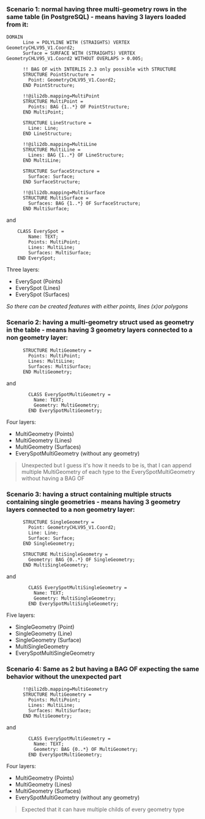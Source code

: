 ### Scenario 1: normal having three multi-geometry rows in the same table (in PostgreSQL) - means having 3 layers loaded from it:
```
DOMAIN
      Line = POLYLINE WITH (STRAIGHTS) VERTEX GeometryCHLV95_V1.Coord2;
      Surface = SURFACE WITH (STRAIGHTS) VERTEX GeometryCHLV95_V1.Coord2 WITHOUT OVERLAPS > 0.005;
      
      !! BAG OF with INTERLIS 2.3 only possible with STRUCTURE
      STRUCTURE PointStructure = 
        Point: GeometryCHLV95_V1.Coord2;
      END PointStructure;
      
      !!@ili2db.mapping=MultiPoint
      STRUCTURE MultiPoint =
        Points: BAG {1..*} OF PointStructure;
      END MultiPoint;
      
      STRUCTURE LineStructure = 
        Line: Line;
      END LineStructure;
      
      !!@ili2db.mapping=MultiLine
      STRUCTURE MultiLine =
        Lines: BAG {1..*} OF LineStructure;
      END MultiLine;
      
      STRUCTURE SurfaceStructure = 
        Surface: Surface;
      END SurfaceStructure;
      
      !!@ili2db.mapping=MultiSurface
      STRUCTURE MultiSurface =
        Surfaces: BAG {1..*} OF SurfaceStructure;
      END MultiSurface;
```
and
```
    CLASS EverySpot =
        Name: TEXT;
        Points: MultiPoint;
        Lines: MultiLine;
        Surfaces: MultiSurface;
    END EverySpot;
```
Three layers:
- EverySpot (Points)
- EverySpot (Lines)
- EverySpot (Surfaces)

*So there can be created features with either points, lines (x)or polygons*

### Scenario 2: having a multi-geometry struct used as geometry in the table - means having 3 geometry layers connected to a non geometry layer:
```
      STRUCTURE MultiGeometry =
        Points: MultiPoint;
        Lines: MultiLine;
        Surfaces: MultiSurface;
      END MultiGeometry; 
```
and
```
        CLASS EverySpotMultiGeometry =
          Name: TEXT;
          Geometry: MultiGeometry;
        END EverySpotMultiGeometry;
```
Four layers:
- MultiGeometry (Points)
- MultiGeometry (Lines)
- MultiGeometry (Surfaces)
- EverySpotMultiGeometry (without any geometry)

> Unexpected but I guess it's how it needs to be is, that I can append multiple MultiGeometry of each type to the EverySpotMultiGeometry without having a BAG OF


### Scenario 3: having a struct containing multiple structs containing single geometries - means having 3 geometry layers connected to a non geometry layer:
```
      STRUCTURE SingleGeometry =
        Point: GeometryCHLV95_V1.Coord2;
        Line: Line;
        Surface: Surface;
      END SingleGeometry; 
    
      STRUCTURE MultiSingleGeometry = 
        Geometry: BAG {0..*} OF SingleGeometry;
      END MultiSingleGeometry;
```
and 
```
        CLASS EverySpotMultiSingleGeometry =
          Name: TEXT;
          Geometry: MultiSingleGeometry;
        END EverySpotMultiSingleGeometry;
```
Five layers:
- SingleGeometry (Point)
- SingleGeometry (Line)
- SingleGeometry (Surface)
- MultiSingleGeometry
- EverySpotMultiSingleGeometry


### Scenario 4: Same as 2 but having a BAG OF expecting the same behavior without the unexpected part
```
      !!@ili2db.mapping=MultiGeometry
      STRUCTURE MultiGeometry =
        Points: MultiPoint;
        Lines: MultiLine;
        Surfaces: MultiSurface;
      END MultiGeometry; 
```
and
```
        CLASS EverySpotMultiGeometry =
          Name: TEXT;
          Geometry: BAG {0..*} OF MultiGeometry;
        END EverySpotMultiGeometry;
```
Four layers:
- MultiGeometry (Points)
- MultiGeometry (Lines)
- MultiGeometry (Surfaces)
- EverySpotMultiGeometry (without any geometry)

> Expected that it can have multiple childs of every geometry type


